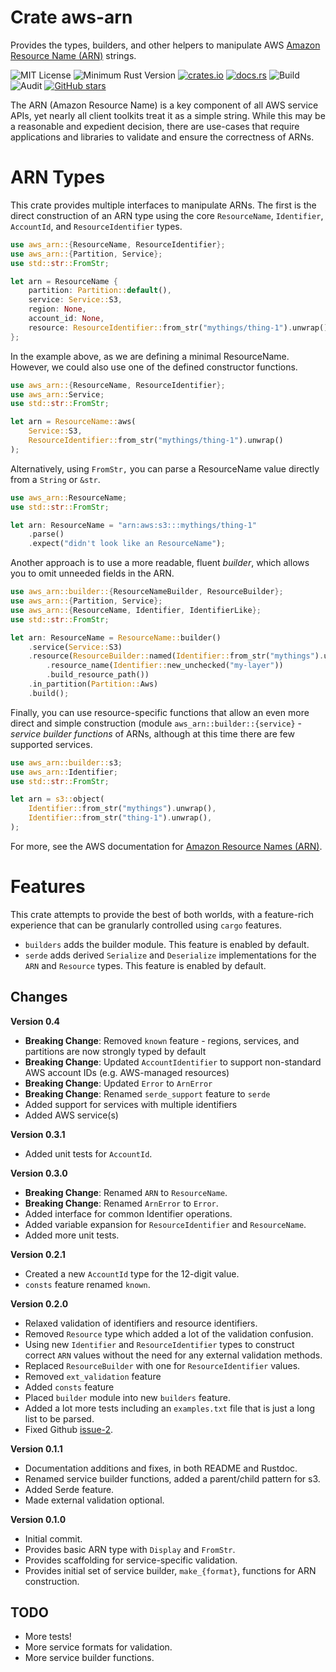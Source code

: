 # Crate aws-arn

Provides the types, builders, and other helpers to manipulate AWS
[Amazon Resource Name (ARN)](https://docs.aws.amazon.com/general/latest/gr/aws-arns-and-namespaces.html)
strings.

![MIT License](https://img.shields.io/badge/license-mit-118811.svg)
![Minimum Rust Version](https://img.shields.io/badge/Min%20Rust-1.34-green.svg)
[![crates.io](https://img.shields.io/crates/v/aws-arn.svg)](https://crates.io/crates/aws-arn)
[![docs.rs](https://docs.rs/aws-arn/badge.svg)](https://docs.rs/aws-arn)
![Build](https://github.com/johnstonskj/rust-aws-arn/workflows/Rust/badge.svg)
![Audit](https://github.com/johnstonskj/rust-aws-arn/workflows/Security%20audit/badge.svg)
[![GitHub stars](https://img.shields.io/github/stars/johnstonskj/rust-aws-arn.svg)](https://github.com/johnstonskj/rust-aws-arn/stargazers)


The ARN (Amazon Resource Name) is a key component of all AWS service APIs, yet nearly all client
toolkits treat it as a simple string. While this may be a reasonable and
expedient decision, there are use-cases that require applications and libraries to validate and ensure
the correctness of ARNs.

# ARN Types

This crate provides multiple interfaces to manipulate ARNs. The first
is the direct construction of an ARN type using the core `ResourceName`,
`Identifier`, `AccountId`, and `ResourceIdentifier` types.

```rust
use aws_arn::{ResourceName, ResourceIdentifier};
use aws_arn::{Partition, Service};
use std::str::FromStr;

let arn = ResourceName {
    partition: Partition::default(),
    service: Service::S3,
    region: None,
    account_id: None,
    resource: ResourceIdentifier::from_str("mythings/thing-1").unwrap()
};
```
In the example above, as we are defining a minimal ResourceName. However, we could
also use one of the defined constructor functions.

```rust
use aws_arn::{ResourceName, ResourceIdentifier};
use aws_arn::Service;
use std::str::FromStr;

let arn = ResourceName::aws(
    Service::S3,
    ResourceIdentifier::from_str("mythings/thing-1").unwrap()
);
```

Alternatively, using `FromStr,` you can parse a ResourceName value directly from a
`String` or `&str`.

```rust
use aws_arn::ResourceName;
use std::str::FromStr;

let arn: ResourceName = "arn:aws:s3:::mythings/thing-1"
    .parse()
    .expect("didn't look like an ResourceName");
```

Another approach is to use a more readable, fluent *builder*, which allows you to omit unneeded fields in the ARN.

```rust
use aws_arn::builder::{ResourceNameBuilder, ResourceBuilder};
use aws_arn::{Partition, Service};
use aws_arn::{ResourceName, Identifier, IdentifierLike};
use std::str::FromStr;

let arn: ResourceName = ResourceName::builder()
    .service(Service::S3)
    .resource(ResourceBuilder::named(Identifier::from_str("mythings").unwrap())
        .resource_name(Identifier::new_unchecked("my-layer"))
        .build_resource_path())
    .in_partition(Partition::Aws)
    .build();
```

Finally, you can use resource-specific functions that allow an even more direct and
simple construction (module `aws_arn::builder::{service}` - *service builder functions* of ARNs, although at this time there are few supported services.

```rust
use aws_arn::builder::s3;
use aws_arn::Identifier;
use std::str::FromStr;

let arn = s3::object(
    Identifier::from_str("mythings").unwrap(),
    Identifier::from_str("thing-1").unwrap(),
);
```

For more, see the AWS documentation for [Amazon Resource Names
(ARN)](https://docs.aws.amazon.com/general/latest/gr/aws-arns-and-namespaces.html).

# Features

This crate attempts to provide the best of both worlds, with a feature-rich
experience that can be granularly controlled using `cargo` features.

* `builders` adds the builder module. This feature is enabled by default.
* `serde` adds derived `Serialize` and `Deserialize` implementations for the `ARN` and `Resource` types. This feature is enabled by default.

## Changes

**Version 0.4**
* **Breaking Change**: Removed `known` feature - regions, services, and partitions are now
strongly typed by default
* **Breaking Change**: Updated `AccountIdentifier` to support non-standard AWS account IDs (e.g. AWS-managed resources)
* **Breaking Change**: Updated `Error` to `ArnError`
* **Breaking Change**: Renamed `serde_support` feature to `serde`
* Added support for services with multiple identifiers
* Added AWS service(s)

**Version 0.3.1**

* Added unit tests for `AccountId`.

**Version 0.3.0**

* **Breaking Change**: Renamed `ARN` to `ResourceName`.
* **Breaking Change**: Renamed `ArnError` to `Error`.
* Added interface for common Identifier operations.
* Added variable expansion for `ResourceIdentifier` and `ResourceName`.
* Added more unit tests.

**Version 0.2.1**

* Created a new `AccountId` type for the 12-digit value.
* `consts` feature renamed `known`.

**Version 0.2.0**

* Relaxed validation of identifiers and resource identifiers.
* Removed `Resource` type which added a lot of the validation confusion.
* Using new `Identifier` and `ResourceIdentifier` types to construct correct `ARN` values without the need for any
  external validation methods.
* Replaced `ResourceBuilder` with one for `ResourceIdentifier` values.
* Removed `ext_validation` feature
* Added `consts` feature
* Placed `builder` module into new `builders` feature.
* Added a lot more tests including an `examples.txt` file that is just a long list to be parsed.
* Fixed Github [issue-2](https://github.com/johnstonskj/rust-aws-arn/issues/2).
  
**Version 0.1.1**

* Documentation additions and fixes, in both README and Rustdoc.
* Renamed service builder functions, added a parent/child pattern for s3.
* Added Serde feature.
* Made external validation optional.

**Version 0.1.0**

* Initial commit.
* Provides basic ARN type with `Display` and `FromStr`.
* Provides scaffolding for service-specific validation.
* Provides initial set of service builder, `make_{format}`, functions for ARN construction.

## TODO

* More tests!
* More service formats for validation.
* More service builder functions.
